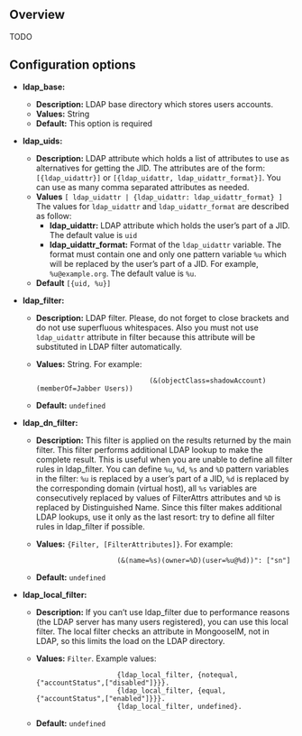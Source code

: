 ## Overview

TODO

## Configuration options

* **ldap_base:**
    * **Description:**  LDAP base directory which stores users accounts.
    * **Values:** String
    * **Default:** This option is required

* **ldap_uids:**
    * **Description:**  LDAP attribute which holds a list of attributes to use as alternatives for getting the JID.
   The attributes are of the form: `[{ldap_uidattr}]` or `[{ldap_uidattr, ldap_uidattr_format}]`. You can use as many comma separated attributes as needed.
    * **Values** `[ ldap_uidattr | {ldap_uidattr: ldap_uidattr_format} ]`
    The values for `ldap_uidattr` and `ldap_uidattr_format` are described as follow:
         * **ldap_uidattr:** LDAP attribute which holds the user’s part of a JID. The default value is `uid`
         * **ldap_uidattr_format:**  Format of the `ldap_uidattr` variable. The format must contain one and only one pattern variable `%u` which will be replaced by the user’s part of a JID. For example, `%u@example.org`. The default value is `%u`.
    * **Default**  `[{uid, %u}]`

* **ldap_filter:**
    * **Description:** LDAP filter. Please, do not forget to close brackets and do not use superfluous whitespaces.
    Also you must not use `ldap_uidattr` attribute in filter because this attribute will be substituted in LDAP filter automatically.
    * **Values:** String. For example:

                                      (&(objectClass=shadowAccount)(memberOf=Jabber Users))

    * **Default:** `undefined`

* **ldap_dn_filter:**
    * **Description:**  This filter is applied on the results returned by the main filter.
    This filter performs additional LDAP lookup to make the complete result. This is useful when you are unable to define all filter rules in ldap_filter.
    You can define `%u`, `%d`, `%s` and `%D` pattern variables in the filter: `%u` is replaced by a user’s part of a JID, `%d` is replaced by the corresponding domain (virtual host), all `%s` variables are consecutively replaced by values of FilterAttrs attributes and `%D` is replaced by Distinguished Name.
    Since this filter makes additional LDAP lookups, use it only as the last resort: try to define all filter rules in ldap_filter if possible.
    * **Values:** `{Filter, [FilterAttributes]}`. For example:

                              (&(name=%s)(owner=%D)(user=%u@%d))": ["sn"]

    * **Default:** `undefined`

* **ldap_local_filter:**
    * **Description:** If you can’t use ldap_filter due to performance reasons (the LDAP server has many users registered), you can use this local filter.
    The local filter checks an attribute in MongooseIM, not in LDAP, so this limits the load on the LDAP directory.
    * **Values:** `Filter`. Example values:

                              {ldap_local_filter, {notequal, {"accountStatus",["disabled"]}}}.
                              {ldap_local_filter, {equal, {"accountStatus",["enabled"]}}}.
                              {ldap_local_filter, undefined}.
    * **Default:** `undefined`
